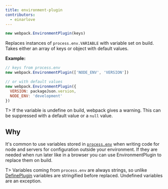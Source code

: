 ```yaml
---
title: environment-plugin
contributors:
  - einarlove
---
```


```js
new webpack.EnvironmentPlugin(keys)
```

Replaces instances of `process.env.VARIABLE` with variable set on build.
Takes either an array of keys or object with default values.

**Example:**

```js
// keys from process.env
new webpack.EnvironmentPlugin(['NODE_ENV', 'VERSION'])

// or with default values
new webpack.EnvironmentPlugin({
  VERSION: packageJson.version,
  NODE_ENV: 'development'
})
```

T> If the variable is undefine on build, webpack gives a warning. This can be suppressed with a default value or a `null` value.

## Why
It's common to use variables stored in [`process.env`](https://nodejs.org/api/process.html#process_process_env) when writing code for node and servers for configuration outside your environment. If they are needed when run later like in a browser you can use EnvironmentPlugin to replace them on build.

T> Variables coming from `process.env` are always strings, so unlike [DefinePlugin](https://webpack.js.org/plugins/define-plugin/) variables are stringified before replaced. Undefined variables are an exception.
